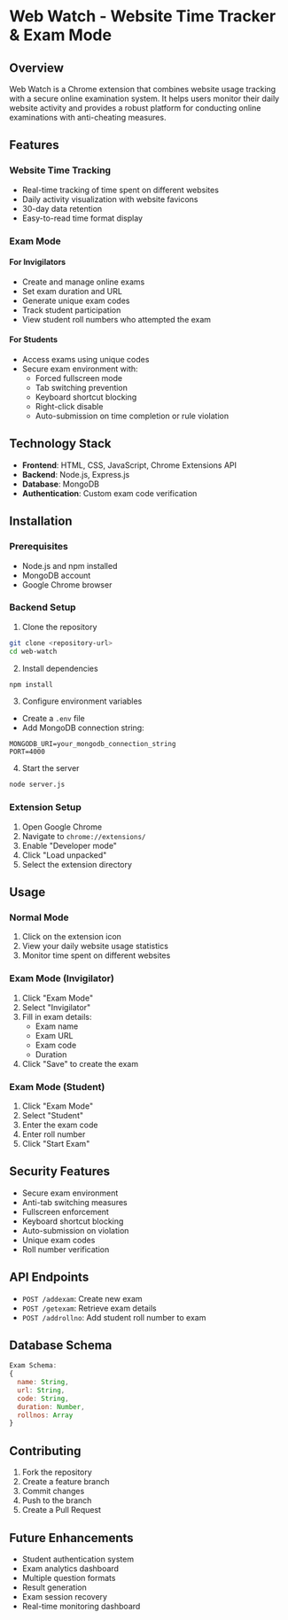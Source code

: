 # Web Watch - Website Time Tracker & Exam Mode

## Overview
Web Watch is a Chrome extension that combines website usage tracking with a secure online examination system. It helps users monitor their daily website activity and provides a robust platform for conducting online examinations with anti-cheating measures.

## Features

### Website Time Tracking
- Real-time tracking of time spent on different websites
- Daily activity visualization with website favicons
- 30-day data retention
- Easy-to-read time format display

### Exam Mode
#### For Invigilators
- Create and manage online exams
- Set exam duration and URL
- Generate unique exam codes
- Track student participation
- View student roll numbers who attempted the exam

#### For Students
- Access exams using unique codes
- Secure exam environment with:
  - Forced fullscreen mode
  - Tab switching prevention
  - Keyboard shortcut blocking
  - Right-click disable
  - Auto-submission on time completion or rule violation

## Technology Stack
- **Frontend**: HTML, CSS, JavaScript, Chrome Extensions API
- **Backend**: Node.js, Express.js
- **Database**: MongoDB
- **Authentication**: Custom exam code verification

## Installation

### Prerequisites
- Node.js and npm installed
- MongoDB account
- Google Chrome browser

### Backend Setup
1. Clone the repository
```bash
git clone <repository-url>
cd web-watch
```

2. Install dependencies
```bash
npm install
```

3. Configure environment variables
- Create a `.env` file
- Add MongoDB connection string:
```
MONGODB_URI=your_mongodb_connection_string
PORT=4000
```

4. Start the server
```bash
node server.js
```

### Extension Setup
1. Open Google Chrome
2. Navigate to `chrome://extensions/`
3. Enable "Developer mode"
4. Click "Load unpacked"
5. Select the extension directory

## Usage

### Normal Mode
1. Click on the extension icon
2. View your daily website usage statistics
3. Monitor time spent on different websites

### Exam Mode (Invigilator)
1. Click "Exam Mode"
2. Select "Invigilator"
3. Fill in exam details:
   - Exam name
   - Exam URL
   - Exam code
   - Duration
4. Click "Save" to create the exam

### Exam Mode (Student)
1. Click "Exam Mode"
2. Select "Student"
3. Enter the exam code
4. Enter roll number
5. Click "Start Exam"

## Security Features
- Secure exam environment
- Anti-tab switching measures
- Fullscreen enforcement
- Keyboard shortcut blocking
- Auto-submission on violation
- Unique exam codes
- Roll number verification

## API Endpoints
- `POST /addexam`: Create new exam
- `POST /getexam`: Retrieve exam details
- `POST /addrollno`: Add student roll number to exam

## Database Schema
```javascript
Exam Schema:
{
  name: String,
  url: String,
  code: String,
  duration: Number,
  rollnos: Array
}
```

## Contributing
1. Fork the repository
2. Create a feature branch
3. Commit changes
4. Push to the branch
5. Create a Pull Request

## Future Enhancements
- Student authentication system
- Exam analytics dashboard
- Multiple question formats
- Result generation
- Exam session recovery
- Real-time monitoring dashboard
